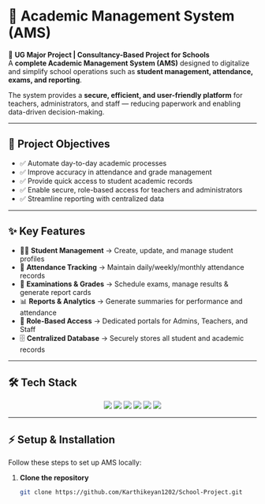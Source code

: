 # 🏫 Academic Management System (AMS)

📌 **UG Major Project | Consultancy-Based Project for Schools**  
A **complete Academic Management System (AMS)** designed to digitalize and simplify school operations such as **student management, attendance, exams, and reporting**.  

The system provides a **secure, efficient, and user-friendly platform** for teachers, administrators, and staff — reducing paperwork and enabling data-driven decision-making.  

---

## 🎯 Project Objectives
- ✅ Automate day-to-day academic processes  
- ✅ Improve accuracy in attendance and grade management  
- ✅ Provide quick access to student academic records  
- ✅ Enable secure, role-based access for teachers and administrators  
- ✅ Streamline reporting with centralized data  

---

## ✨ Key Features
- 👩‍🎓 **Student Management** → Create, update, and manage student profiles  
- 📅 **Attendance Tracking** → Maintain daily/weekly/monthly attendance records  
- 📝 **Examinations & Grades** → Schedule exams, manage results & generate report cards  
- 📊 **Reports & Analytics** → Generate summaries for performance and attendance  
- 🔐 **Role-Based Access** → Dedicated portals for Admins, Teachers, and Staff  
- 🗄️ **Centralized Database** → Securely stores all student and academic records  

---

## 🛠 Tech Stack
<p align="center">
  <img src="https://img.shields.io/badge/Frontend-HTML5-orange?logo=html5" />
  <img src="https://img.shields.io/badge/Style-CSS3-blue?logo=css3" />
  <img src="https://img.shields.io/badge/Scripting-JavaScript-yellow?logo=javascript" />
  <img src="https://img.shields.io/badge/Backend-PHP-purple?logo=php" />
  <img src="https://img.shields.io/badge/Database-MySQL-blue?logo=mysql" />
  <img src="https://img.shields.io/badge/Server-Apache-red?logo=apache" />
</p>

---

## ⚡ Setup & Installation

Follow these steps to set up AMS locally:

1. **Clone the repository**
   ```bash
   git clone https://github.com/Karthikeyan1202/School-Project.git
